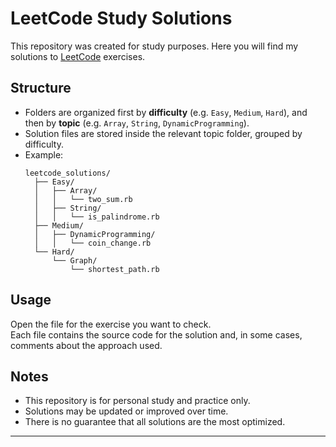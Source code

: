 # LeetCode Study Solutions

This repository was created for study purposes. Here you will find my solutions to [LeetCode](https://leetcode.com/) exercises.

## Structure

- Folders are organized first by **difficulty** (e.g. `Easy`, `Medium`, `Hard`), and then by **topic** (e.g. `Array`, `String`, `DynamicProgramming`).
- Solution files are stored inside the relevant topic folder, grouped by difficulty.
- Example:
  ```
  leetcode_solutions/
    ├── Easy/
    │   ├── Array/
    │   │   └── two_sum.rb
    │   ├── String/
    │   │   └── is_palindrome.rb
    ├── Medium/
    │   ├── DynamicProgramming/
    │   │   └── coin_change.rb
    └── Hard/
        └── Graph/
            └── shortest_path.rb
  ```

## Usage

Open the file for the exercise you want to check.  
Each file contains the source code for the solution and, in some cases, comments about the approach used.

## Notes

- This repository is for personal study and practice only.
- Solutions may be updated or improved over time.
- There is no guarantee that all solutions are the most optimized.

---
